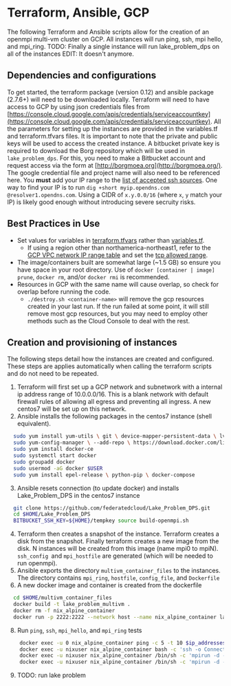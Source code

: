 #  Terraform, Ansible, GCP
The following Terraform and Ansible scripts allow for the creation of an openmpi multi-vm cluster on GCP. All instances will run ping, ssh, mpi hello, and mpi_ring. TODO: Finally a single instance will run lake_problem_dps on all of the instances EDIT: It doesn't anymore.
## Dependencies and configurations
To get started, the terraform package (version 0.12) and ansible package (2.7.6+) will need to be downloaded locally. Terraform will need to have access to GCP by using json credentials files from [https://console.cloud.google.com/apis/credentials/serviceaccountkey](https://console.cloud.google.com/apis/credentials/serviceaccountkey). 
All the parameters for setting up the instances are provided in the variables.tf and terraform.tfvars files. It is important to note that the private and public keys will be used to access the created instance. A bitbucket private key is required to download the Borg repository which will be used in `lake_problem_dps`. For this, you need to make a Bitbucket account and request access via the form at [http://borgmoea.org](http://borgmoea.org/). The google credential file and project name will also need to be referenced here. You **must** add your IP range to the [list of accepted ssh sources](./main.tf#L79). One way to find your IP is to run `dig +short myip.opendns.com @resolver1.opendns.com`. Using a CIDR of `x.y.0.0/16` (where `x`, `y` match your IP) is likely good enough without introducing severe secruity risks.
## Best Practices in Use
 - Set values for variables in [terraform.tfvars](./terraform.tfvars) rather than [variables.tf](./variables.tf).
   - If using a region other than northamerica-northeast1, refer to the [GCP VPC network IP range table](https://cloud.google.com/vpc/docs/vpc#ip-ranges) and set the [tcp allowed range](https://github.com/federatedcloud/ansible-terraform/blob/aae06e77a58edd59ee5b3fe1b9a4678415b5880b/benchmark/terraform-multivm/main.tf#L91).
 - The image/containers built are somewhat large (~1.5 GB) so ensure you have space in your root directory. Use of `docker [container | image] prune`, `docker rm`, and/or `docker rmi` is recommended.
 - Resources in GCP with the same name will cause overlap, so check for overlap before running the code.
   - `./destroy.sh <container-name>` will remove the gcp resources created in your last run. If the run failed at some point, it will still remove most gcp resources, but you may need to employ other methods such as the Cloud Console to deal with the rest.
## Creation and provisioning of instances
The following steps detail how the instances are created and configured. These steps are applies automatically when calling the terraform scripts and do not need to be repeated. 
1. Terraform will first set up a GCP network and subnetwork with a internal ip address range of 10.0.0.0/16. This is a blank network with default firewall rules of allowing all egress and preventing all ingress. A new centos7 will be set up on this network.
2. Ansible installs the following packages in the centos7 instance (shell equivalent).
  ```bash
    sudo yum install yum-utils \ git \ device-mapper-persistent-data \ lvm2
    sudo yum-config-manager \ --add-repo \ https://download.docker.com/linux/centos/docker-ce.repo
    sudo yum install docker-ce
    sudo systemctl start docker
    sudo groupadd docker
    sudo usermod -aG docker $USER
    sudo yum install epel-release \ python-pip \ docker-compose
  ```
3. Ansible resets connection (to update docker) and installs Lake_Problem_DPS in the centos7 instance
  ```bash
    git clone https://github.com/federatedcloud/Lake_Problem_DPS.git
    cd $HOME/Lake_Problem_DPS
    BITBUCKET_SSH_KEY=${HOME}/tempkey source build-openmpi.sh
  ``` 
4. Terraform then creates a snapshot of the instance. Terraform creates a disk from the snapshot. Finally terraform creates a new image from the disk. N instances will be created from this image (name mpi0 to mpiN). `ssh_config `and `mpi_hostfile` are generated (which will be needed to run openmpi). 
5. Ansible exports the directory `multivm_container_files` to the instances. The directory contains `mpi_ring`, `hostfile`, `config_file`, and `Dockerfile`
6. A new docker image and container is created from the dockerfile
  ```bash
    cd $HOME/multivm_container_files
    docker build -t lake_problem_multivm .
    docker rm -f nix_alpine_container
    docker run -p 2222:2222 --network host --name nix_alpine_container lake_problem_multivm:latest sleep 10000 &
  ```
8. Run `ping`, `ssh`, `mpi_hello`, and `mpi_ring` tests
```bash
    docker exec -u 0 nix_alpine_container ping -c 5 -t 10 $ip_addresses
    docker exec -u nixuser nix_alpine_container bash -c 'ssh -o ConnectTimeout=10 -i ${HOME}/.ssh/id_rsa $ip_addresses echo && hostname && echo || echo || echo'
    docker exec -u nixuser nix_alpine_container /bin/sh -c 'mpirun -d --hostfile /home/nixuser/mpi_hostfile --mca btl self,tcp --mca btl_tcp_if_include eth0 hostname'
    docker exec -u nixuser nix_alpine_container /bin/sh -c 'mpirun -d --hostfile /home/nixuser/mpi_hostfile --mca btl self,tcp --mca btl_tcp_if_include eth0 /home/nixuser/mpi_ring'
  ```
9. TODO: run lake problem
